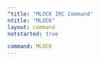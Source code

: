 ```yaml
---
^title: "MLOCK IRC Command"
ntitle: "MLOCK"
layout: command
notstarted: true

command: MLOCK
---
```

